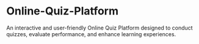 # Online-Quiz-Platform
An interactive and user-friendly Online Quiz Platform designed to conduct quizzes, evaluate performance, and enhance learning experiences.
